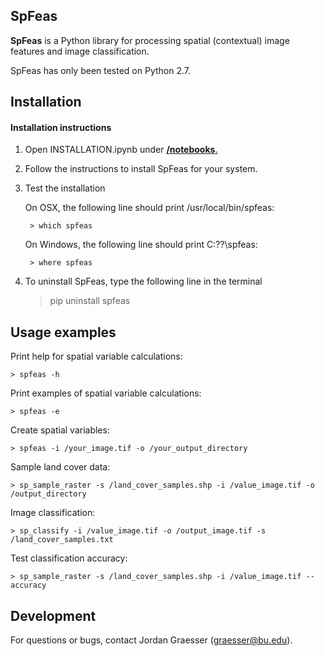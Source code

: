 SpFeas
-----

**SpFeas** is a Python library for processing spatial (contextual) image features and image classification.

SpFeas has only been tested on Python 2.7. 

Installation
------------
#### Installation instructions

1) Open INSTALLATION.ipynb under [**/notebooks**.](https://github.com/jgrss/spfeas/tree/master/notebooks)

2) Follow the instructions to install SpFeas for your system.

3) Test the installation

    On OSX, the following line should print /usr/local/bin/spfeas:
        
        > which spfeas

    On Windows, the following line should print C:\??\spfeas:
        
        > where spfeas

4) To uninstall SpFeas, type the following line in the terminal

    > pip uninstall spfeas

Usage examples
-----

Print help for spatial variable calculations:

    > spfeas -h

Print examples of spatial variable calculations:

    > spfeas -e

Create spatial variables:

    > spfeas -i /your_image.tif -o /your_output_directory

Sample land cover data:

    > sp_sample_raster -s /land_cover_samples.shp -i /value_image.tif -o /output_directory

Image classification:

    > sp_classify -i /value_image.tif -o /output_image.tif -s /land_cover_samples.txt

Test classification accuracy:

    > sp_sample_raster -s /land_cover_samples.shp -i /value_image.tif --accuracy


Development
-----------
For questions or bugs, contact Jordan Graesser (graesser@bu.edu).


